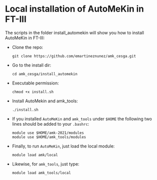 # Local installation of AutoMeKin in FT-III

The scripts in the folder install_automekin will show you how to install AutoMeKin in FT-III:


- Clone the repo:
   ```
   git clone https://github.com/emartineznunez/amk_cesga.git
   ```
- Go to the install dir:
  ```
  cd amk_cesga/install_automekin
  ```
- Executable permission:
  ```
  chmod +x install.sh
  ```
- Install AutoMekin and amk_tools:
  ```
  ./install.sh
  ```
- If you installed `AutoMeKin` and `amk_tools` under `$HOME` the following two lines should be added to your `.bashrc`:
  ```
  module use $HOME/amk-2021/modules
  module use $HOME/amk_tools/modules
  ```
- Finally, to run `AutoMeKin`, just load the local module:
  ```
  module load amk/local
  ```
- Likewise, for `amk_tools`, just type:
  ```
  module load amk_tools/local
  ```
 

